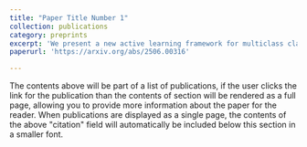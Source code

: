 ```yaml
---
title: "Paper Title Number 1"
collection: publications
category: preprints
excerpt: 'We present a new active learning framework for multiclass classification based on surrogate risk minimization that operates beyond the standard realizability assumption. Existing surrogate-based active learning algorithms crucially rely on realizability—the assumption that the optimal surrogate predictor lies within the model class—limiting their applicability in practical, misspecified settings. In this work we show that under conditions significantly weaker than realizability, as long as the class of models considered is convex, one can still obtain a label and sample complexity comparable to prior work. Despite achieving similar rates, the algorithmic approaches from prior works can be shown to fail in non-realizable settings where our assumption is satisfied. Our epoch-based active learning algorithm departs from prior methods by fitting a model from the full class to the queried data in each epoch and returning an improper classifier obtained by aggregating these models.'
paperurl: 'https://arxiv.org/abs/2506.00316'

---
```

The contents above will be part of a list of publications, if the user clicks the link for the publication than the contents of section will be rendered as a full page, allowing you to provide more information about the paper for the reader. When publications are displayed as a single page, the contents of the above "citation" field will automatically be included below this section in a smaller font.
